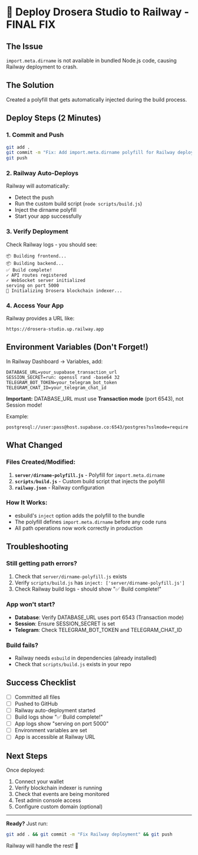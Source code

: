 # 🚀 Deploy Drosera Studio to Railway - FINAL FIX

## The Issue
`import.meta.dirname` is not available in bundled Node.js code, causing Railway deployment to crash.

## The Solution
Created a polyfill that gets automatically injected during the build process.

## Deploy Steps (2 Minutes)

### 1. Commit and Push
```bash
git add .
git commit -m "Fix: Add import.meta.dirname polyfill for Railway deployment"
git push
```

### 2. Railway Auto-Deploys
Railway will automatically:
- Detect the push
- Run the custom build script (`node scripts/build.js`)
- Inject the dirname polyfill
- Start your app successfully

### 3. Verify Deployment
Check Railway logs - you should see:
```
📦 Building frontend...
📦 Building backend...
✅ Build complete!
✓ API routes registered
✓ WebSocket server initialized
serving on port 5000
🚀 Initializing Drosera blockchain indexer...
```

### 4. Access Your App
Railway provides a URL like:
```
https://drosera-studio.up.railway.app
```

## Environment Variables (Don't Forget!)

In Railway Dashboard → Variables, add:

```env
DATABASE_URL=your_supabase_transaction_url
SESSION_SECRET=run: openssl rand -base64 32
TELEGRAM_BOT_TOKEN=your_telegram_bot_token
TELEGRAM_CHAT_ID=your_telegram_chat_id
```

**Important:** DATABASE_URL must use **Transaction mode** (port 6543), not Session mode!

Example:
```
postgresql://user:pass@host.supabase.co:6543/postgres?sslmode=require
```

## What Changed

### Files Created/Modified:
1. **`server/dirname-polyfill.js`** - Polyfill for `import.meta.dirname`
2. **`scripts/build.js`** - Custom build script that injects the polyfill
3. **`railway.json`** - Railway configuration

### How It Works:
- esbuild's `inject` option adds the polyfill to the bundle
- The polyfill defines `import.meta.dirname` before any code runs
- All path operations now work correctly in production

## Troubleshooting

### Still getting path errors?
1. Check that `server/dirname-polyfill.js` exists
2. Verify `scripts/build.js` has `inject: ['server/dirname-polyfill.js']`
3. Check Railway build logs - should show "✅ Build complete!"

### App won't start?
- **Database**: Verify DATABASE_URL uses port 6543 (Transaction mode)
- **Session**: Ensure SESSION_SECRET is set
- **Telegram**: Check TELEGRAM_BOT_TOKEN and TELEGRAM_CHAT_ID

### Build fails?
- Railway needs `esbuild` in dependencies (already installed)
- Check that `scripts/build.js` exists in your repo

## Success Checklist

- [ ] Committed all files
- [ ] Pushed to GitHub
- [ ] Railway auto-deployment started
- [ ] Build logs show "✅ Build complete!"
- [ ] App logs show "serving on port 5000"
- [ ] Environment variables are set
- [ ] App is accessible at Railway URL

## Next Steps

Once deployed:
1. Connect your wallet
2. Verify blockchain indexer is running
3. Check that events are being monitored
4. Test admin console access
5. Configure custom domain (optional)

---

**Ready?** Just run:
```bash
git add . && git commit -m "Fix Railway deployment" && git push
```

Railway will handle the rest! 🎉
